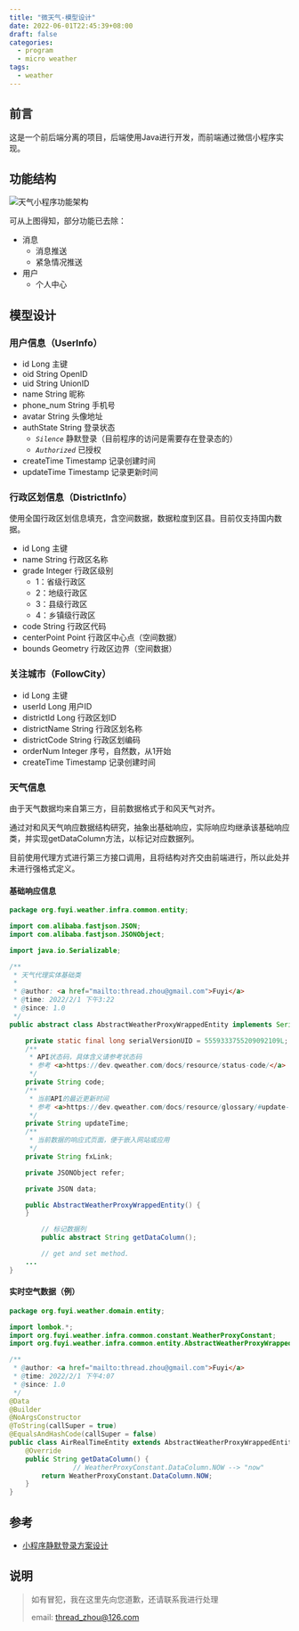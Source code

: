 ```yaml
---
title: "微天气-模型设计"
date: 2022-06-01T22:45:39+08:00
draft: false
categories: 
  - program
  - micro weather
tags: 
  - weather
---
```


## 前言

这是一个前后端分离的项目，后端使用Java进行开发，而前端通过微信小程序实现。

## 功能结构

![天气小程序功能架构](https://zhou-fuyi.github.io/picx-images-hosting/天气小程序功能架构.1e8cth6gi3.webp)

<!-- more -->

可从上图得知，部分功能已去除：

- 消息
    - 消息推送
    - 紧急情况推送
- 用户
    - 个人中心

## 模型设计

### 用户信息（UserInfo）

- id Long 主键
- oid String OpenID
- uid String UnionID
- name String 昵称
- phone_num String 手机号
- avatar String 头像地址
- authState String 登录状态
    - *`Silence`* 静默登录（目前程序的访问是需要存在登录态的）
    - *`Authorized`* 已授权
- createTime Timestamp 记录创建时间
- updateTime Timestamp 记录更新时间

### 行政区划信息（DistrictInfo）

使用全国行政区划信息填充，含空间数据，数据粒度到区县。目前仅支持国内数据。

- id Long 主键
- name String 行政区名称
- grade Integer 行政区级别
    - 1：省级行政区
    - 2：地级行政区
    - 3：县级行政区
    - 4：乡镇级行政区
- code String 行政区代码
- centerPoint Point 行政区中心点（空间数据）
- bounds Geometry 行政区边界（空间数据）

### 关注城市（FollowCity）

- id Long 主键
- userId Long 用户ID
- districtId Long 行政区划ID
- districtName String 行政区划名称
- districtCode String 行政区划编码
- orderNum Integer 序号，自然数，从1开始
- createTime Timestamp 记录创建时间

### 天气信息

由于天气数据均来自第三方，目前数据格式于和风天气对齐。

通过对和风天气响应数据结构研究，抽象出基础响应，实际响应均继承该基础响应类，并实现getDataColumn方法，以标记对应数据列。

目前使用代理方式进行第三方接口调用，且将结构对齐交由前端进行，所以此处并未进行强格式定义。

#### 基础响应信息

```java
package org.fuyi.weather.infra.common.entity;

import com.alibaba.fastjson.JSON;
import com.alibaba.fastjson.JSONObject;

import java.io.Serializable;

/**
 * 天气代理实体基础类
 *
 * @author: <a href="mailto:thread.zhou@gmail.com">Fuyi</a>
 * @time: 2022/2/1 下午3:22
 * @since: 1.0
 */
public abstract class AbstractWeatherProxyWrappedEntity implements Serializable {

    private static final long serialVersionUID = 5559333755209092109L;
    /**
     * API状态码，具体含义请参考状态码
     * 参考 <a>https://dev.qweather.com/docs/resource/status-code/</a>
     */
    private String code;
    /**
     * 当前API的最近更新时间
     * 参考 <a>https://dev.qweather.com/docs/resource/glossary/#update-time</a>
     */
    private String updateTime;
    /**
     * 当前数据的响应式页面，便于嵌入网站或应用
     */
    private String fxLink;

    private JSONObject refer;

    private JSON data;

    public AbstractWeatherProxyWrappedEntity() {
    }

		// 标记数据列
		public abstract String getDataColumn();

		// get and set method.
    ...
}
```

#### 实时空气数据（例）

```java
package org.fuyi.weather.domain.entity;

import lombok.*;
import org.fuyi.weather.infra.common.constant.WeatherProxyConstant;
import org.fuyi.weather.infra.common.entity.AbstractWeatherProxyWrappedEntity;

/**
 * @author: <a href="mailto:thread.zhou@gmail.com">Fuyi</a>
 * @time: 2022/2/1 下午4:07
 * @since: 1.0
 */
@Data
@Builder
@NoArgsConstructor
@ToString(callSuper = true)
@EqualsAndHashCode(callSuper = false)
public class AirRealTimeEntity extends AbstractWeatherProxyWrappedEntity {
    @Override
    public String getDataColumn() {
				// WeatherProxyConstant.DataColumn.NOW --> "now"
        return WeatherProxyConstant.DataColumn.NOW;
    }
}
```

## 参考

- [小程序静默登录方案设计](https://juejin.cn/post/6933082931653148680)

## 说明

> 如有冒犯，我在这里先向您道歉，还请联系我进行处理
> 
> email: thread_zhou@126.com
